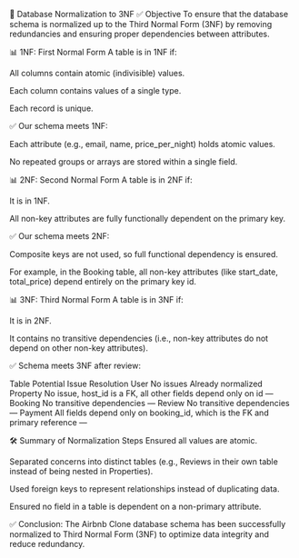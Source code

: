 🧩 Database Normalization to 3NF
✅ Objective
To ensure that the database schema is normalized up to the Third Normal Form (3NF) by removing redundancies and ensuring proper dependencies between attributes.

📊 1NF: First Normal Form
A table is in 1NF if:

All columns contain atomic (indivisible) values.

Each column contains values of a single type.

Each record is unique.

✅ Our schema meets 1NF:

Each attribute (e.g., email, name, price_per_night) holds atomic values.

No repeated groups or arrays are stored within a single field.

📊 2NF: Second Normal Form
A table is in 2NF if:

It is in 1NF.

All non-key attributes are fully functionally dependent on the primary key.

✅ Our schema meets 2NF:

Composite keys are not used, so full functional dependency is ensured.

For example, in the Booking table, all non-key attributes (like start_date, total_price) depend entirely on the primary key id.

📊 3NF: Third Normal Form
A table is in 3NF if:

It is in 2NF.

It contains no transitive dependencies (i.e., non-key attributes do not depend on other non-key attributes).

✅ Schema meets 3NF after review:

Table	Potential Issue	Resolution
User	No issues	Already normalized
Property	No issue, host_id is a FK, all other fields depend only on id	—
Booking	No transitive dependencies	—
Review	No transitive dependencies	—
Payment	All fields depend only on booking_id, which is the FK and primary reference	—

🛠 Summary of Normalization Steps
Ensured all values are atomic.

Separated concerns into distinct tables (e.g., Reviews in their own table instead of being nested in Properties).

Used foreign keys to represent relationships instead of duplicating data.

Ensured no field in a table is dependent on a non-primary attribute.

✅ Conclusion:
The Airbnb Clone database schema has been successfully normalized to Third Normal Form (3NF) to optimize data integrity and reduce redundancy.










